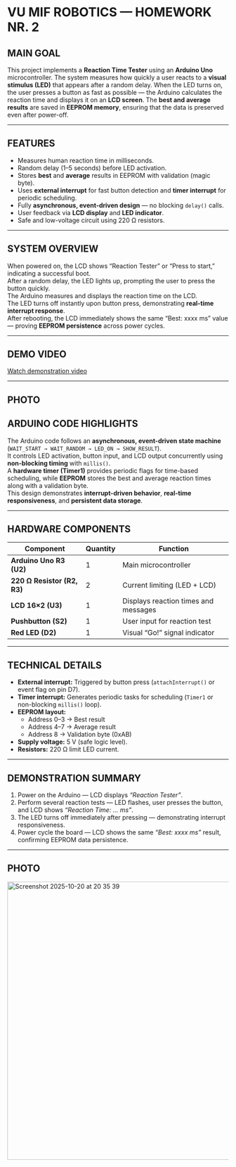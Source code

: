 # VU MIF ROBOTICS — HOMEWORK NR. 2

## MAIN GOAL
This project implements a **Reaction Time Tester** using an **Arduino Uno** microcontroller. The system measures how quickly a user reacts to a **visual stimulus (LED)** that appears after a random delay. When the LED turns on, the user presses a button as fast as possible — the Arduino calculates the reaction time and displays it on an **LCD screen**. The **best and average results** are saved in **EEPROM memory**, ensuring that the data is preserved even after power-off.

---

## FEATURES
- Measures human reaction time in milliseconds.  
- Random delay (1–5 seconds) before LED activation.  
- Stores **best** and **average** results in EEPROM with validation (magic byte).  
- Uses **external interrupt** for fast button detection and **timer interrupt** for periodic scheduling.  
- Fully **asynchronous, event-driven design** — no blocking `delay()` calls.  
- User feedback via **LCD display** and **LED indicator**.  
- Safe and low-voltage circuit using 220 Ω resistors.

---

## SYSTEM OVERVIEW
When powered on, the LCD shows “Reaction Tester” or “Press to start,” indicating a successful boot.  
After a random delay, the LED lights up, prompting the user to press the button quickly.  
The Arduino measures and displays the reaction time on the LCD.  
The LED turns off instantly upon button press, demonstrating **real-time interrupt response**.  
After rebooting, the LCD immediately shows the same “Best: xxxx ms” value — proving **EEPROM persistence** across power cycles.

---

## DEMO VIDEO
[Watch demonstration video](https://youtu.be/Eed4sBLrolo)

---

## PHOTO




## ARDUINO CODE HIGHLIGHTS
The Arduino code follows an **asynchronous, event-driven state machine** (`WAIT_START → WAIT_RANDOM → LED_ON → SHOW_RESULT`).  
It controls LED activation, button input, and LCD output concurrently using **non-blocking timing** with `millis()`.  
A **hardware timer (Timer1)** provides periodic flags for time-based scheduling, while **EEPROM** stores the best and average reaction times along with a validation byte.  
This design demonstrates **interrupt-driven behavior**, **real-time responsiveness**, and **persistent data storage**.

---

## HARDWARE COMPONENTS
| **Component** | **Quantity** | **Function** |
|----------------|--------------|---------------|
| **Arduino Uno R3 (U2)** | 1 | Main microcontroller |
| **220 Ω Resistor (R2, R3)** | 2 | Current limiting (LED + LCD) |
| **LCD 16×2 (U3)** | 1 | Displays reaction times and messages |
| **Pushbutton (S2)** | 1 | User input for reaction test |
| **Red LED (D2)** | 1 | Visual “Go!” signal indicator |

---

## TECHNICAL DETAILS
- **External interrupt:** Triggered by button press (`attachInterrupt()` or event flag on pin D7).  
- **Timer interrupt:** Generates periodic tasks for scheduling (`Timer1` or non-blocking `millis()` loop).  
- **EEPROM layout:**  
  - Address 0–3 → Best result  
  - Address 4–7 → Average result  
  - Address 8 → Validation byte (0xAB)  
- **Supply voltage:** 5 V (safe logic level).  
- **Resistors:** 220 Ω limit LED current.  

---

## DEMONSTRATION SUMMARY
1. Power on the Arduino — LCD displays *“Reaction Tester”*.  
2. Perform several reaction tests — LED flashes, user presses the button, and LCD shows *“Reaction Time: ... ms”*.  
3. The LED turns off immediately after pressing — demonstrating interrupt responsiveness.  
4. Power cycle the board — LCD shows the same *“Best: xxxx ms”* result, confirming EEPROM data persistence.  

---

## PHOTO
<img width="966" height="633" alt="Screenshot 2025-10-20 at 20 35 39" src="https://github.com/user-attachments/assets/13214795-9955-4c97-8b71-8c23538786f4" />
